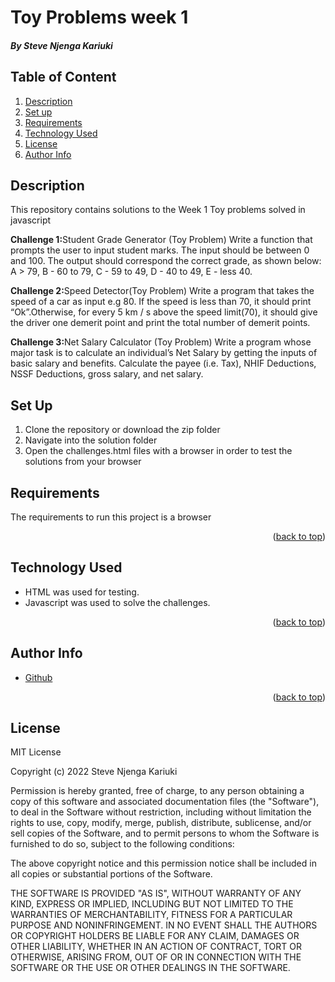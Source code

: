 # Toy Problems week 1
 ##### By Steve Njenga Kariuki

<div id="top"></div>

 ## Table of Content

<ol>
  <li><a href="#description">Description</a></li>
  <li><a href="#Set Up">Set up</a></li>
  <li><a href="#requirements">Requirements</a></li>
  <li><a href="#technology-used">Technology Used</a></li>
  <li><a href="#license">License</a></li>
  <li><a href="#author-info">Author Info</a></li>

 </ol>
 
 ## Description
 <p>This repository contains solutions to the Week 1 Toy problems solved in javascript</p>
 <p>
<b>Challenge 1:</b>Student Grade Generator (Toy Problem)
 Write a function that prompts the user to input student marks. The input should be between 0 and 100. 
 The output should correspond the correct grade, as shown below: 
 A > 79, B - 60 to 79, C -  59 to 49, D - 40 to 49, E - less 40.

 <b>Challenge 2:</b>Speed Detector(Toy Problem)
 Write a program that takes the speed of a car as input e.g 80. If the speed is less than 70, 
 it should print “Ok”.Otherwise, for every 5 km / s above the speed limit(70), 
 it should give the driver one demerit point and print the total number of demerit points.
 
 <b>Challenge 3:</b>Net Salary Calculator (Toy Problem)
 Write a program whose major task is to calculate an individual’s Net Salary by getting the inputs of basic salary and benefits. 
 Calculate the payee (i.e. Tax), NHIF Deductions, NSSF Deductions, gross salary, and net salary.  
 </p>
 
 ## Set Up
 
<ol>
<li>Clone the repository or download the zip folder</li>
<li>Navigate into the solution folder</li>
<li>Open the challenges.html files with a browser in order to test the solutions from your browser</li>
</ol>

 ## Requirements
<p>The requirements to run this project is a browser</p>

<p align="right">(<a href="#top">back to top</a>)</p>

 ## Technology Used
 * HTML was used for testing.
 * Javascript was used to solve the challenges.

<p align="right">(<a href="#top">back to top</a>)</p>


## Author Info
<ul>
 <li><a href="https://github.com/Steve664?tab=repositories">Github</a></li>
</ul>
 <p align="right">(<a href="#top">back to top</a>)</p>

## License 
 MIT License

Copyright (c) 2022 Steve Njenga Kariuki

Permission is hereby granted, free of charge, to any person obtaining a copy
of this software and associated documentation files (the "Software"), to deal
in the Software without restriction, including without limitation the rights
to use, copy, modify, merge, publish, distribute, sublicense, and/or sell
copies of the Software, and to permit persons to whom the Software is
furnished to do so, subject to the following conditions:

The above copyright notice and this permission notice shall be included in all
copies or substantial portions of the Software.

THE SOFTWARE IS PROVIDED "AS IS", WITHOUT WARRANTY OF ANY KIND, EXPRESS OR
IMPLIED, INCLUDING BUT NOT LIMITED TO THE WARRANTIES OF MERCHANTABILITY,
FITNESS FOR A PARTICULAR PURPOSE AND NONINFRINGEMENT. IN NO EVENT SHALL THE
AUTHORS OR COPYRIGHT HOLDERS BE LIABLE FOR ANY CLAIM, DAMAGES OR OTHER
LIABILITY, WHETHER IN AN ACTION OF CONTRACT, TORT OR OTHERWISE, ARISING FROM,
OUT OF OR IN CONNECTION WITH THE SOFTWARE OR THE USE OR OTHER DEALINGS IN THE
SOFTWARE.

